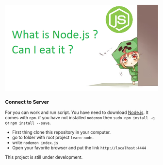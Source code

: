 ![node](public/img/node.png)

### Connect to Server
For you can work and run script. You have need to download [Node.js](https://nodejs.org/en/). It comes with `npm`. 
if you have not installed `nodemon` then `sudo npm install -g` or `npm install --save`.

* First thing clone this repository in your computer.
* go to folder with root project `learn-node`. 
* write `nodemon index.js` 
* Open your favorite browser and put the link `http://localhost:4444`

This project is still under development.